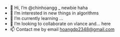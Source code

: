 - 👋 Hi, I’m @chinhoangg _ newbie haha
- 👀 I’m interested in new things in algorithms
- 🌱 I’m currently learning ...
- 💞️ I’m looking to collaborate on vlance and... here
- 📫 Contact me by email hoangdp2348@gmail.com

<!---
chinhoangg/chinhoangg is a ✨ special ✨ repository because its `README.md` (this file) appears on your GitHub profile.
You can click the Preview link to take a look at your changes.
--->
